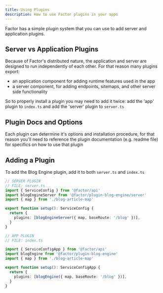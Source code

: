 ```yaml
---
title: Using Plugins
description: How to use Factor plugins in your apps
---
```


Factor has a simple plugin system that you can use to add server and application plugins.

## Server vs Application Plugins

Because of Factor's distributed nature, the application and server are designed to run independently of each other. For that reason many plugins export:

- an application component for adding runtime features used in the app
- a server component, for adding endpoints, sitemaps, and other server side functionality

So to properly install a plugin you may need to add it twice: add the 'app' plugin to `index.ts` and add the 'server' plugin to `server.ts`

## Plugin Docs and Options

Each plugin can determine it's options and installation procedure, for that reason you'll need to reference the plugin documentation (e.g. readme file) for specifics on how to use that plugin

## Adding a Plugin

To add the Blog Engine plugin, add it to both `server.ts` and `index.ts`

```ts
// SERVER PLUGIN
// FILE: server.ts
import { ServiceConfig } from '@factor/api'
import blogEngineServer from '@factor/plugin-blog-engine/server'
import { map } from './blog-article-map'

export function setup(): ServiceConfig {
  return {
    plugins: [blogEngineServer({ map, baseRoute: '/blog' })],
  }
}
```

```ts
// APP PLUGIN
// FILE: index.ts

import { ServiceConfigApp } from '@factor/api'
import blogEngine from '@factor/plugin-blog-engine'
import { map } from './blog-article-map'

export function setup(): ServiceConfigApp {
  return {
    plugins: [blogEngine({ map, baseRoute: '/blog' })],
  }
}
```
